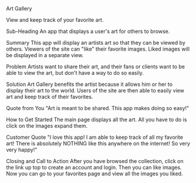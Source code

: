 Art Gallery

View and keep track of your favorite art.

Sub-Heading
An app that displays a user's art for others to browse.

Summary
This app will display an artists art so that they can be viewed by others. Viewers of the site can "like" their favorite images. Liked images will be displayed in a separate view.

Problem
Artists want to share their art, and their fans or clients want to be able to view the art, but don't have a way to do so easily.

Solution
Art Gallery benefits the artist because it allows him or her to display their art to the world. Users of the site are then able to easily view art and keep track of their favorites.

Quote from You
"Art is meant to be shared. This app makes doing so easy!"

How to Get Started
The main page displays all the art. All you have to do is click on the images expand them.

Customer Quote
"I love this app! I am able to keep track of all my favorite art! There is absolutely NOTHING like this anywhere on the internet! So very very happy!"

Closing and Call to Action
After you have browsed the collection, click on the link up top to create an account and login. Then you can like images. Now you can go to your favorites page and view all the images you liked.